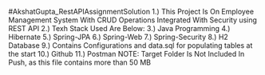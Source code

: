 #AkshatGupta_RestAPIAssignmentSolution
1.) This Project Is On Employee Management System With CRUD Operations Integrated With Security using REST API 2.) Texh Stack Used Are Below: 3.) Java Programming 4.) Hibernate 5.) Spring-JPA 6.) Spring-Web 7.) Spring-Security 8.) H2 Database 9.) Contains Configurations and data.sql for populating tables at the start 10.) Github 11.) Postman NOTE: Target Folder Is Not Included In Push, as this file contains more than 50 MB
